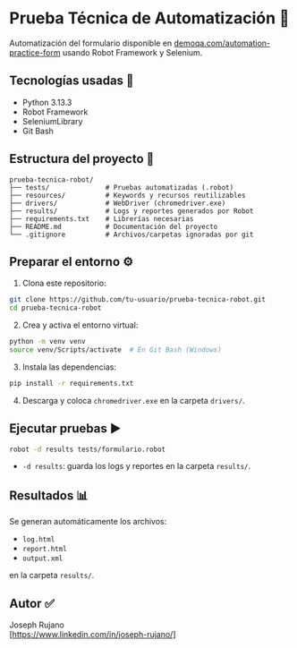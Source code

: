 # Prueba Técnica de Automatización 🧪

Automatización del formulario disponible en [demoqa.com/automation-practice-form](https://demoqa.com/automation-practice-form) usando Robot Framework y Selenium.

## Tecnologías usadas 🚀

- Python 3.13.3
- Robot Framework
- SeleniumLibrary
- Git Bash

## Estructura del proyecto 📁

```
prueba-tecnica-robot/
├── tests/              # Pruebas automatizadas (.robot)
├── resources/          # Keywords y recursos reutilizables
├── drivers/            # WebDriver (chromedriver.exe)
├── results/            # Logs y reportes generados por Robot
├── requirements.txt    # Librerías necesarias
├── README.md           # Documentación del proyecto
└── .gitignore          # Archivos/carpetas ignoradas por git
```

## Preparar el entorno ⚙️

1. Clona este repositorio:

```bash
git clone https://github.com/tu-usuario/prueba-tecnica-robot.git
cd prueba-tecnica-robot
```

2. Crea y activa el entorno virtual:

```bash
python -m venv venv
source venv/Scripts/activate  # En Git Bash (Windows)
```

3. Instala las dependencias:

```bash
pip install -r requirements.txt
```

4. Descarga y coloca `chromedriver.exe` en la carpeta `drivers/`.

## Ejecutar pruebas ▶️

```bash
robot -d results tests/formulario.robot
```

- `-d results`: guarda los logs y reportes en la carpeta `results/`.

## Resultados 📊

Se generan automáticamente los archivos:

- `log.html`
- `report.html`
- `output.xml`

en la carpeta `results/`.

## Autor ✅

Joseph Rujano  
[https://www.linkedin.com/in/joseph-rujano/]
